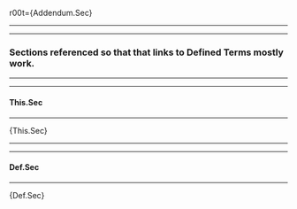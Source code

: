 r00t={Addendum.Sec}<hr><hr><h3>Sections referenced so that that links to Defined Terms mostly work.</h3><hr><hr><h4>This.Sec</h4><hr>{This.Sec}<hr><hr><h4>Def.Sec</h4><hr>{Def.Sec}<br><br><br><br><br><br><br><br><br><br><br><br><br><br><br><br><br><br><br><br><br><br><br><br><br><br><br><br>
